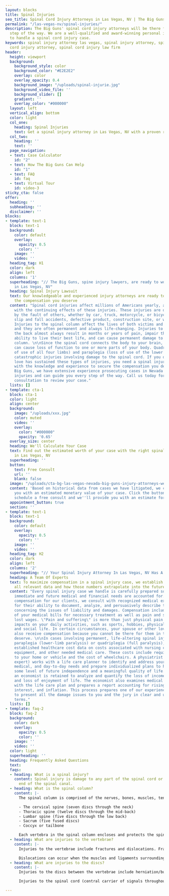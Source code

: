 ```yaml
---
layout: blocks
title: Spinal Injuries
seo_title: Spinal Cord Injury Attorneys in Las Vegas, NV | The Big Guns
permalink: "/las-vegas-nv/spinal-injuries/"
description: The Big Guns' spinal cord injury attorneys will be there for you every
  step of the way. We are a well-qualified and award-winning personal injury law firm
  to handle a spinal cord injury case.
keywords: spinal injury attorney las vegas, spinal injury attorney, spine injury lawyers,spinal
  cord injury attorney, spinal cord injury law firm
header:
  height: viewport
  background:
    background_style: color
    background_color: "#E2E2E2"
    overlay: color
    overlay_opacity: 0.4
    background_image: "/uploads/spinal-injurie.jpg"
    background_video_file: ''
    background_slider: []
    gradient: ''
    overlay_color: "#000000"
  layout: left
  vertical_align: bottom
  color: light
  col_one:
    heading: Spinal Injuries
    text: Get a spinal injury attorney in Las Vegas, NV with a proven record
  col_two:
    heading: ''
    text: ''
  page_navigation:
  - text: Case Calculator
    id: "2"
  - text: How The Big Guns Can Help
    id: "1"
  - text: FAQ
    id: faq
  - text: Virtual Tour
    id: video-3
sticky_cta: false
offer:
  heading: ''
  subheading: ''
  disclaimer: ''
blocks:
- template: text-1
  block: text-1
  background:
    color: default
    overlay:
      opacity: 0.5
      color: ''
    image: ''
    video: ''
  heading_tag: H1
  color: dark
  align: left
  columns: '1'
  superheading: "// The Big Guns, spine injury lawyers, are ready to work for you
    in Las Vegas, NV"
  heading: Spinal Injury Lawsuit
  text: Our knowledgeable and experienced injury attorneys are ready to help you get
    the compensation you deserve
  content: "Spinal cord injuries affect millions of Americans yearly, and many live
    with the continuing effects of these injuries. These injuries are often caused
    by the fault of others, whether by car, truck, motorcycle, or bicycle accidents,
    slip and fall accidents, defective product, construction site, or workplace mishaps.
    Injuries to the spinal column affect the lives of both victims and their families,
    and they are often permanent and always life-changing. Injuries to the neck or
    the back almost always result in months or years of pain, impair the victim's
    ability to live their best life, and can cause permanent damage to the spinal
    column. \n\nSince the spinal cord connects the body to your brain, damaging it
    can cause loss of function to one or more parts of your body. Quadriplegia (loss
    of use of all four limbs) and paraplegia (loss of use of the lower limbs) are
    catastrophic injuries involving damage to the spinal cord. If you or someone you
    love has sustained these types of injuries, you need a spinal injury attorney
    with the knowledge and experience to secure the compensation you deserve. At The
    Big Guns, we have extensive experience prosecuting cases in Nevada involving spinal
    injuries and can guide you every step of the way. Call us today for a no-obligation
    consultation to review your case."
  lists: []
- template: cta-1
  block: cta-1
  color: light
  align: center
  background:
    image: "/uploads/xxx.jpg"
    color: muted
    video: ''
    overlay:
      color: "#000000"
      opacity: '0.65'
  overlay_size: center
  heading: We'll Calculate Your Case
  text: Find out the estimated worth of your case with the right spinal injury attorney
    in Las Vegas, NV
  superheading: ''
  button:
    text: Free Consult
    url: ''
    blank: false
  image: "/uploads/cta-bg-las-vegas-nevada-big-guns-injury-attorneys-we-care.jpg"
  content: 'Based on historical data from cases we have litigated, we can provide
    you with an estimated monetary value of your case. Click the button below, to
    schedule a free consult and we''ll provide you with an estimate for your case. '
  appointment_button: true
  section: ''
- template: text-1
  block: text-1
  background:
    color: default
    overlay:
      opacity: 0.5
      color: ''
    image: ''
    video: ''
  heading_tag: H2
  color: dark
  align: left
  columns: '2'
  superheading: "// Your Spinal Injury Attorney In Las Vegas, NV Has A Curated Team"
  heading: A Team Of Experts
  text: To maximize compensation in a spinal injury case, we establish and document
    all relevant data and how those numbers extrapolate into the future
  content: "Every spinal injury case we handle is carefully prepared so that the victim's
    immediate and future medical and financial needs are accounted for. To maximize
    compensation for our clients, we consult with recognized medical experts selected
    for their ability to document, analyze, and persuasively describe their findings
    concerning the issues of liability and damages. Compensation includes recovery
    of your medical bills for necessary treatment as well as pain and suffering and
    lost wages. \"Pain and suffering\" is more than just physical pain and also includes
    impacts on your daily activities, such as sports, hobbies, physical activities,
    and social life. In certain circumstances, your spouse or other loved ones can
    also receive compensation because you cannot be there for them in the way they
    deserve. \n\nIn cases involving permanent, life-altering spinal injury, such as
    paraplegia (lower-limb paralysis) or quadriplegia (full paralysis), we work with
    established healthcare cost data on costs associated with nursing care, medical
    equipment, and other needed medical care. These costs include required changes
    to your home or vehicle and the cost of wheelchairs. A physiatrist (physical rehabilitative
    expert) works with a life care planner to identify and address your physical,
    medical, and day-to-day needs and prepare individualized plans to help you achieve
    some level of future independence and a meaningful quality of life. Frequently,
    an economist is retained to analyze and quantify the loss of income, earning capacity,
    and loss of enjoyment of life. The economist also examines medical costs associated
    with the life care plan and prepares a report accounting for rising medical expenses,
    interest, and inflation. This process prepares one of our experienced trial attorneys
    to present all the damage issues to you and the jury in clear and understandable
    terms."
  lists: []
- template: faq-2
  block: faq-2
  background:
    color: dark
    overlay:
      opacity: 0.5
      color: ''
    image: ''
    video: ''
  color: light
  superheading: ''
  heading: Frequently Asked Questions
  text: 
  faqs:
  - heading: What is a spinal injury?
    content: Spinal injury is damage to any part of the spinal cord or nerves at the
      end of the spinal canal.
  - heading: What is the spinal column?
    content: |-
      The spinal column is comprised of the nerves, bones, muscles, tendons, and other tissues that reach from the base of the skull to the tailbone. The spinal column encloses the spinal cord and the fluid surrounding the spinal cord. It is also called the backbone, spine, or vertebral column. It is made up of five parts:

      - The cervical spine (seven discs through the neck)
      - Thoracic spine (twelve discs through the mid-back)
      - Lumbar spine (five discs through the low back)
      - Sacrum (five fused discs)
      - Coccyx or tailbone

      Each vertebra in the spinal column encloses and protects the spinal cord, connecting the brain to the rest of the body. The vertebrae are separated by discs that provide cushion and allow the spine to flex and rotate. Nerves exit through spaces (foramen) between the discs and go out to every part of the body.
  - heading: What are injuries to the vertebrae?
    content: |-
      Injuries to the vertebrae include fractures and dislocations. Fractures can occur from a compression fracture, often caused by hyperflexion (front to back) injury in which part of the spinal column is forced forward and downward. A more serious form of compression fracture is a burst fracture, where the bones are shattered and may pierce the spinal cord.

      Dislocations can occur when the muscles and ligaments surrounding the spinal column are injured or torn. If too much abnormal movement occurs, this can cause injury to the spinal cord. These two types of injuries can also occur together, increasing the risk of injury to the spinal cord.
  - heading: What are injuries to the discs?
    content: |-
      Injuries to the discs between the vertebrae include herniation/bulges and slips/dislocations. A herniated disc is when the inner part of the disc swells and pushes through the outer membrane. This can be caused by the aging process or a violent spine injury. A herniated disc can push into the surrounding nerves and cause localized pain and shooting pain down the arms and/or legs (radiculopathy). A slipped disc occurs when the disc shifts out of its normal position between the vertebrae, pushing against the surrounding nerves causing pain, numbness, tingling, and other symptoms.

      Injuries to the spinal cord (central carrier of signals throughout the body) include bruises and partial or complete tears. A mild bruise (contusion) may cause the temporary loss of some function below the injury site. A complete severing of the spinal cord (transection) will cause a total and permanent loss of sensation and movement below the injury site.

---
```

